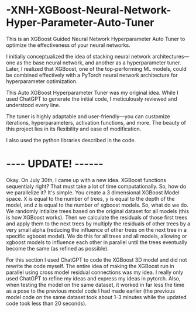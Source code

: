 # -XNH-XGBoost-Neural-Network-Hyper-Parameter-Auto-Tuner
This is an XGBoost Guided Neural Network Hyperparameter Auto Tuner to optimize the effectiveness of your neural networks.

I initially conceptualized the idea of stacking neural network architectures—one as the base neural network, and another as a hyperparameter tuner. Later, I realized that XGBoost, one of the top-performing ML models, could be combined effectively with a PyTorch neural network architecture for hyperparameter optimization.

This Auto XGBoost Hyperparameter Tuner was my original idea. While I used ChatGPT to generate the initial code, I meticulously reviewed and understood every line.

The tuner is highly adaptable and user-friendly—you can customize iterations, hyperparameters, activation functions, and more. The beauty of this project lies in its flexibility and ease of modification.

I also used the python libraries described in the code.

# ---- UPDATE! ------

Okay. On July 30th, I came up with a new idea. XGBoost functions sequentialy right? That must take a lot of time computationally. So, how do we parallelize it? It's simple. You create a 3 dimensional XGBoost Model space. X is equal to the number of trees, y is equal to the depth of the model, and z is equal to the number of xgboost models. So, what do we do. We randomly intialize trees based on the original dataset for all models (this is how XGBoost works). Then we calculate the residuals of those first trees and apply them to the next trees by multiply the residuals of other trees by a very small alpha (reducing the influence of other trees on the next tree in a specific xgboost model). We do this for all trees and all models, allowing or xgboost models to influence each other in parallel until the trees eventually become the same (as refined as possible). 

For this section I used ChatGPT to code the XGBoost 3D model and did not rewrite the code myself. The entire idea of making the XGBoost run in parallel using cross model residual connections was my idea. I really only used ChatGPT to refine my ideas and express my ideas in pytorch. Also, when testing the model on the same dataset, it worked in far less the time as a pose to the previous model code I had made earlier (the previous model code on the same dataset took about 1-3 minutes while the updated code took less than 20 seconds).
